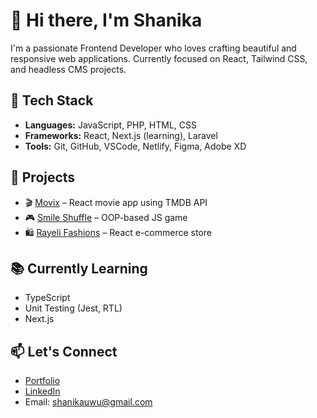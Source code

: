 
# 👋 Hi there, I'm Shanika

I'm a passionate Frontend Developer who loves crafting beautiful and responsive web applications. Currently focused on React, Tailwind CSS, and headless CMS projects.

## 🔧 Tech Stack

- **Languages:** JavaScript, PHP, HTML, CSS
- **Frameworks:** React, Next.js (learning), Laravel
- **Tools:** Git, GitHub, VSCode, Netlify, Figma, Adobe XD

## 🚀 Projects
- 🎬 [Movix](https://github.com/shanikauwu1/movix) – React movie app using TMDB API
- 🎮 [Smile Shuffle](https://github.com/shanikauwu1/smile-shuffle) – OOP-based JS game
- 🛍️ [Rayeli Fashions](https://github.com/shanikauwu1/rayeli-fashions) – React e-commerce store

## 📚 Currently Learning
- TypeScript
- Unit Testing (Jest, RTL)
- Next.js

## 📫 Let's Connect
- [Portfolio](https://shanikacode.in/)
- [LinkedIn](https://www.linkedin.com/in/shanikajayawardane/)
- Email: shanikauwu@gmail.com
